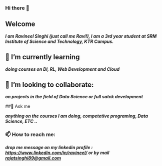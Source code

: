 ### Hi there 👋

## Welcome
***I am Ravineel Singhi (just call me Ravi!), I am a 3rd year student at SRM Institute of Science and Technology, KTR Campus.***

## 🌱 I’m currently learning
***doing courses on Dl, RL, Web Development and Cloud***

## 👯 I’m looking to collaborate:
***on projects in the field of Data Science or full satck development***

##💬 Ask me

***anything on the courses I am doing, competetive programing, Data Science, ETC ..***

###  📫 How to reach me:
***drop me message on my linkedin profile : https://www.linkedin.com/in/ravineel/ or by mail rajatsinghi89@gmail.com***





<!--
**Ravineel/Ravineel** is a ✨ _special_ ✨ repository because its `README.md` (this file) appears on your GitHub profile.

Here are some ideas to get you started:

- 🔭 I’m currently working on ...
- 🌱 I’m currently learning ...
- 👯 I’m looking to collaborate on ...
- 🤔 I’m looking for help with ...
- 💬 Ask me about ...
- 📫 How to reach me: ...
- 😄 Pronouns: ...
- ⚡ Fun fact: ...
-->
